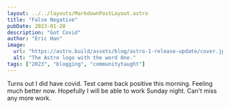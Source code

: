 ```yaml
---
layout: ../../layouts/MarkdownPostLayout.astro
title: "False Negative"
pubDate: 2023-01-20
description: "Got Covid"
author: "Eric Han"
image:
  url: "https://astro.build/assets/blog/astro-1-release-update/cover.jpeg"
  alt: "The Astro logo with the word One."
tags: ["2023", "blogging", "communitytaught"]
---
```


Turns out I did have covid. Test came back positive this morning. Feeling much better now. Hopefully I will be able to work Sunday night. Can't miss any more work.
